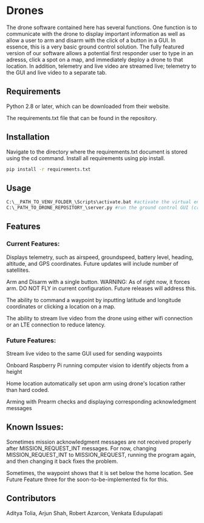 # Drones

The drone software contained here has several functions. One function is to communicate with the drone to display important information as well as allow a user to arm and disarm with the click of a button in a GUI. In essence, this is a very basic ground control solution. The fully featured version of our software allows a potential first responder user to type in an adresss, click a spot on a map, and immediately deploy a drone to that location. In addition, telemetry and live video are streamed live; telemetry to the GUI and live video to a separate tab. 
## Requirements
Python 2.8 or later, which can be downloaded from their website. 

The requirements.txt file that can be found in the repository. 
## Installation

Navigate to the directory where the requirements.txt document is stored using the cd command. Install all requirements using pip install.

```bash
pip install -r requirements.txt
```

## Usage

```bash
C:\__PATH_TO_VENV_FOLDER_\Scripts\activate.bat #activate the virtual environment
C:\_PATH_TO_DRONE_REPOSITORY_\server.py #run the ground control GUI (creates a local web server to host the website - see terminal for address)
```
## Features
### Current Features: 
Displays telemetry, such as airspeed, groundspeed, battery level, heading, altitude, and GPS coordinates. Future updates will include number of satellites. 

Arm and Disarm with a single button. WARNING: As of right now, it forces arm. DO NOT FLY in current configuration. Future releases will address this.  

The ability to command a waypoint by inputting latitude and longitude coordinates or clicking a location on a map. 

The ability to stream live video from the drone using either wifi connection or an LTE connection to reduce latency. 
### Future Features: 
Stream live video to the same GUI used for sending waypoints

Onboard Raspberry Pi running computer vision to identify objects from a height

Home location automatically set upon arm using drone's location rather than hard coded. 

Arming with Prearm checks and displaying corresponding acknowledgment messages
## Known Issues: 
Sometimes mission acknowledgment messages are not received properly after MISSION_REQUEST_INT messages. For now, changing MISSION_REQUEST_INT to MISSION_REQUEST, running the program again, and then changing it back fixes the problem. 

Sometimes, the waypoint shows that it is set below the home location. See Future Feature three for the soon-to-be-implemented fix for this. 
## Contributors 
Aditya Tolia, 
Arjun Shah, 
Robert Azarcon, 
Venkata Edupulapati
